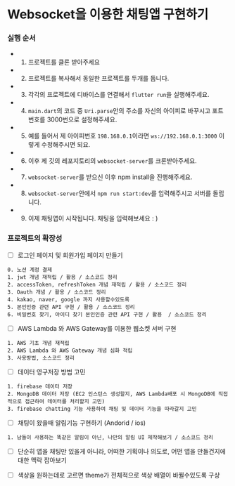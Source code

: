 # Websocket을 이용한 채팅앱 구현하기 
<h3>실행 순서</h3>

- 1. 프로젝트를 클론 받아주세요 
- 2. 프로젝트를 복사해서 동일한 프로젝트를 두개를 둡니다.
- 3. 각각의 프로젝트에 디바이스를 연결해서 `flutter run`을 실행해주세요.
- 4. `main.dart`의 코드 중 `Uri.parse`안의 주소를 자신의 아이피로 바꾸시고 포트번호를 3000번으로 설정해주세요.
- 5. 예를 들어서 제 아이피번호 `198.168.0.1`이라면 `ws://192.168.0.1:3000` 이렇게 수정해주시면 되요.
- 6. 이후 제 깃의 레포지토리의 `websocket-server`를 크론받아주세요.
- 7. `websocket-server`를 받으신 이후 npm install을 진행해주세요.
- 8. `websocket-server`안에서 `npm run start:dev`를 입력해주시고 서버를 돌립니다. 
- 9. 이제 채팅앱이 시작됩니다. 채팅을 입력해보세요 : ) 

<h3>프로젝트의 확장성</h3>

- [ ] 로그인 페이지 및 회원가입 페이지 만들기
```
0. 노션 계정 결제
1. jwt 개념 재적립 / 활용 / 소스코드 정리 
2. accessToken, refreshToken 개념 재적립 / 활용 / 소스코드 정리
3. Oauth 개념 / 활용 / 소스코드 정리
4. kakao, naver, google 까지 사용할수있도록
5. 본인인증 관련 API 구현 / 활용 / 소스코드 정리
6. 비밀번호 찾기, 아이디 찾기 본인인증 관련 API 구현 / 활용  / 소스코드 정리
```
- [ ] AWS Lambda 와 AWS Gateway를 이용한 웹소켓 서버 구현 
```
1. AWS 기초 개념 재적립
2. AWS Lambda 와 AWS Gateway 개념 심화 적립
3. 사용방법, 소스코드 정리 
```
- [ ] 데이터 영구저장 방법 고민
```
1. firebase 데이터 저장
2. MongoDB 데이터 저장 (EC2 인스턴스 생성할지, AWS Lambda배포 시 MongoDB에 직접적으로 접근하여 데이터를 처리할지 고민)
3. firebase chatting 기능 사용하여 채팅 및 데이터 기능을 따라갈지 고민
``` 
- [ ] 채팅이 왔을때 알림기능 구현하기 (Andorid / ios) 
```
1. 남들이 사용하는 똑같은 알림이 아닌, 나만의 알림 UI 제작해보기 / 소스코드 정리
```
- [ ] 단순히 앱을 채팅만 있을게 아니라, 어떠한 기획이나 의도로, 어떤 앱을 만들건지에 대한 맥락 잡아보기
- [ ] 색상을 원하는데로 고르면 theme가 전체적으로 색상 배열이 바뀔수있도록 구상

 
